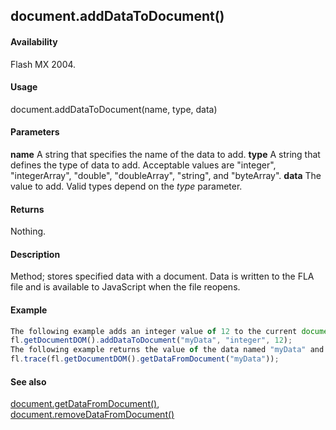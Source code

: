 ## document.addDataToDocument()

#### Availability

Flash MX 2004.

#### Usage

document.addDataToDocument(name, type, data)

#### Parameters

**name** A string that specifies the name of the data to add.
**type** A string that defines the type of data to add. Acceptable values are "integer", "integerArray", "double", "doubleArray", "string", and "byteArray".
**data** The value to add. Valid types depend on the *type* parameter.

#### Returns

Nothing.

#### Description

Method; stores specified data with a document. Data is written to the FLA file and is available to JavaScript when the file reopens.

#### Example

```javascript
The following example adds an integer value of 12 to the current document:
fl.getDocumentDOM().addDataToDocument("myData", "integer", 12);
The following example returns the value of the data named "myData" and displays the result in the Output panel:
fl.trace(fl.getDocumentDOM().getDataFromDocument("myData"));

```
#### See also

[document.getDataFromDocument()](#!wielmic/developers-animatesdk-docs/test/Document_object/docume76.md), [document.removeDataFromDocument()](#!wielmic/developers-animatesdk-docs/test/Document_object/docum250.md)
